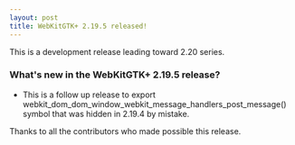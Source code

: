 ```yaml
---
layout: post
title: WebKitGTK+ 2.19.5 released!
---
```


This is a development release leading toward 2.20 series.

### What's new in the WebKitGTK+ 2.19.5 release?

 - This is a follow up release to export webkit_dom_dom_window_webkit_message_handlers_post_message() symbol that
   was hidden in 2.19.4 by mistake.

Thanks to all the contributors who made possible this release.